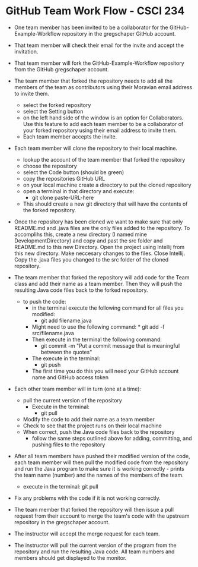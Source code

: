 # GitHub Team Work Flow - CSCI 234

* One team member has been invited to be a collaborator for the GitHub-Example-Workflow repository in the gregschaper GitHub account.

* That team member will check their email for the invite and accept the invitation.

* That team member will fork the GitHub-Example-Workflow repository from the GitHub gregschaper account.

* The team member that forked the repository needs to add all the members of the team as contributors using their Moravian email address to invite them.
	* select the forked repository
	* select the Setting button
	* on the left hand side of the window is an option for Collaborators. Use this feature to add each team member to be a collaborator of your forked repository using their email address to invite them.
	* Each team member accepts the invite.
* Each team member will clone the repository to their local machine.
	* lookup the account of the team member that forked the repository
	* choose the repository
	* select the Code button (should be green)
	* copy the repositories GitHub URL
	* on your local machine create a directory to put the cloned repository
	* open a terminal in that directory and execute:
		* git clone paste-URL-here
	* This should create a new git directory that will have the contents of the forked repository.

* Once the repository has been cloned we want to make sure that only README.md and .java files are the only files added to the repository. To accomplihs this, create a new directory (I named mine DevelopmentDirectory) and copy and past the src folder and README.md to this new Directory. Open the project using Intellij from this new directory. Make neccesary changes to the files. Close Intellij. Copy the .java files you changed to the src folder of the cloned repository.

* The team member that forked the repository will add code for the Team class and add their name as a team member. Then they will push the resulting Java code files back to the forked repository.
	* to push the code:
		* in the terminal execute the following command for all files you modified:
			* git add filename.java
		* Might need to use the following command:
    			* git add -f src/filename.java
		* Then execute in the terminal the following command:
			* git commit -m "Put a commit message that is meaningful between the quotes"
		* The execute in the terminal:
			* git push
		* The first time you do this you will need your GitHub account name and GitHub access token

* Each other team member will in turn (one at a time):
	* pull the current version of the repository
		* Execute in the terminal:
			* git pull
	* Modify the code to add their name as a team member
	* Check to see that the project runs on their local machine
	* When correct, push the Java code files back to the repository
		* follow the same steps outlined above for adding, committing, and pushing files to the repository
 
* After all team members have pushed their modified version of the code, each team member will then pull the modified code from the repository and run the Java program to make sure it is working correctly - prints the team name (number) and the names of the members of the team.
	* execute in the terminal:
		git pull

* Fix any problems with the code if it is not working correctly.

* The team member that forked the repository will then issue a pull request from their account to merge the team's code with the upstream repository in the gregschaper account.

* The instructor will accept the merge request for each team.

* The instructor will pull the current version of the program from the repository and run the resulting Java code. All team numbers and members should get displayed to the monitor.

